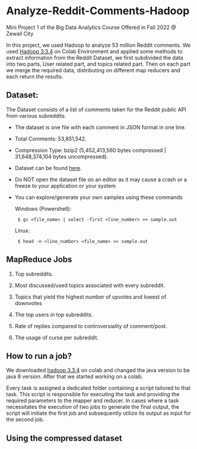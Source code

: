 # Analyze-Reddit-Comments-Hadoop
Mini Project 1 of the Big Data Analytics Course Offered in Fall 2022 @ Zewail City

In this project, we used Hadoop to analyze 53 million Reddit comments. 
We used [Hadoop 3.3.4](https://hadoop.apache.org/release/3.3.4.html) on Colab Environment and applied some methods to extract information from the Reddit Dataset, we first subdivided the data into two parts, User related part, and topics related part. Then on each part we merge the required data, distributing on different map reducers and each return the results. 



## Dataset:

The Dataset consists of a list of comments taken for the Reddit public API from various subreddits.

* The dataset is one file with each comment in JSON format in one line.
* Total Comments: 53,851,542.
* Compression Type: bzip2 (5,452,413,560 bytes compressed | 31,648,374,104 bytes uncompressed).
* Dataset can be found [here](https://drive.google.com/file/d/1-D_uHkn37M5ptWVQl8a5-q8NBv9jaLWr/view).
* Do NOT open the dataset file on an editor as it may cause a crash or a freeze to your application or your system 
* You can explore/generate your own samples using these commands

    Windows (Powershell): 

       $ gc <file_name> | select -first <line_number> >> sample.out

    Linux: 
    
       $ head -n <line_number> <file_name> >> sample.out



## MapReduce Jobs

   1. Top subreddits.

   2. Most discussed/used topics associated with every subreddit.

   3. Topics that yield the highest number of upvotes and lowest of downvotes

   4. The top users in top subreddits.

   5. Rate of replies compared to controversiality of comment/post.
    
   6. The usage of curse per subreddit.


## How to run a job?

We downloaded [hadoop 3.3.4](https://hadoop.apache.org/release/3.3.4.html) on colab and changed the java version to be java 8 version. After that we started working on a colab. 

Every task is assigned a dedicated folder containing a script tailored to that task. This script is responsible for executing the task and providing the required parameters to the mapper and reducer. In cases where a task necessitates the execution of two jobs to generate the final output, the script will initiate the first job and subsequently utilize its output as input for the second job.



## Using the compressed dataset

